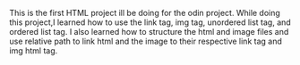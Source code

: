 This is the first HTML project ill be doing for the odin project. While doing this project,I learned how to use the link tag, img tag, unordered list tag, and ordered list tag. I also learned how to structure the html and image files and use relative path to link html and the image to their respective link tag and img html tag.